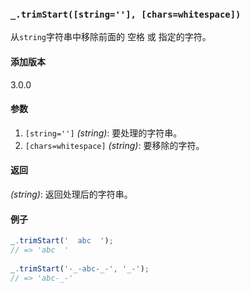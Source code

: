 ### `_.trimStart([string=''], [chars=whitespace])`[​](#_trimstartstring-charswhitespace "_trimstartstring-charswhitespace的直接链接")

从`string`字符串中移除前面的 空格 或 指定的字符。

#### 添加版本

3.0.0

#### 参数

1.  `[string='']` _(string)_: 要处理的字符串。
2.  `[chars=whitespace]` _(string)_: 要移除的字符。

#### 返回

_(string)_: 返回处理后的字符串。

#### 例子

```js
_.trimStart('  abc  ');
// => 'abc  '
 
_.trimStart('-_-abc-_-', '_-');
// => 'abc-_-'

```